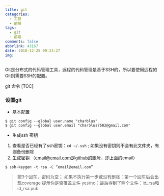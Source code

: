 ```yaml
---
title: git
categories:
  - 工具
  - 前端
tags:
  - git
  - 前端
comments: false
abbrlink: 43167
date: 2018-12-25 09:23:27
img:
---
```


Git是分布式的代码管理工具，远程的代码管理是基于SSH的，所以要使用远程的Git则需要SSH的配置。

git 命令
[TOC]

### 设置git

* 基本配置
```
$ git config --global user.name "charblus"
$ git config --global user.email "charblus7582@gmail.com"

```

* 生成ssh 密钥
1. 查看是否已经有了ssh密钥：`cd ~/.ssh` ; 如果没有密钥则不会有此文件夹，有则备份删除
2. 生成密钥  （email@email.com是github的账号，即上面的email）
```
$ ssh-keygen -t rsa -C “email@email.com”
```
> 按3个回车，密码为空； 如果不执行第一步或没有删除：第一个回车后会出现coverage 提示你是否覆盖文件 yes/no；最后得到了两个文件：id_rsa和id_rsa.pub